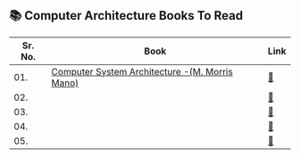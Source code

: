 ## 📚 Computer Architecture Books To Read

| Sr. No. | Book |Link |
|-----| --------| -----|
| 01. | [Computer System Architecture -(M. Morris Mano)]() | [📖]()
| 02. | | [📖]()
| 03. |  | [📖]()
| 04. |  | [📖]()
| 05. |  | [📖]()
